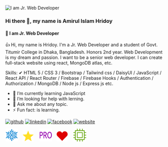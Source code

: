 ![I am Jr. Web Developer](https://media-exp1.licdn.com/dms/image/C4E16AQF2a7tz_zHqWQ/profile-displaybackgroundimage-shrink_350_1400/0/1654671224365?e=1661990400&v=beta&t=Xakxj9xe_q-jNK3_IiWuH0_vmNkXlnCNr27CEfrVsI8)
### Hi there 👋, my name is Amirul Islam Hridoy
#### 🤨 I am Jr. Web Developer

👍 Hi, my name is Hridoy. I'm a Jr. Web Developer and a student of Govt. Titumir College in Dhaka, Bangladesh. Honors 2nd year. Web Development is my dream and passion. I want to be a senior web developer. I can create full-stack website using react, MongoDB atlas, etc.

Skills: ✔ HTML 5 / CSS 3 / Bootstrap / Tailwind css / DaisyUI / JavaScript / React API / React Router / Firebase / Firebase Hooks / Authentication / Authorization / MongoDB / Node js / Express js etc.

- 🌱 I’m currently learning JavaScript 
- 🤔 I’m looking for help with lerning. 
- 💬 Ask me about any topic. 
- ⚡ Fun fact: is learning. 


[<img src='https://cdn.jsdelivr.net/npm/simple-icons@3.0.1/icons/github.svg' alt='github' height='40'>](https://github.com/https://github.com/amirulislamhridoy)  [<img src='https://cdn.jsdelivr.net/npm/simple-icons@3.0.1/icons/linkedin.svg' alt='linkedin' height='40'>](https://www.linkedin.com/in/https://www.linkedin.com/in/amirul-islam-hridoy//)  [<img src='https://cdn.jsdelivr.net/npm/simple-icons@3.0.1/icons/facebook.svg' alt='facebook' height='40'>](https://www.facebook.com/https://www.facebook.com/hridoyhussain786/)  [<img src='https://cdn.jsdelivr.net/npm/simple-icons@3.0.1/icons/icloud.svg' alt='website' height='40'>](https://gleaming-madeleine-230e9a.netlify.app/)  

<a href='https://archiveprogram.github.com/'><img src='https://raw.githubusercontent.com/acervenky/animated-github-badges/master/assets/acbadge.gif' width='40' height='40'></a> <a href='https://stars.github.com/'><img src='https://raw.githubusercontent.com/acervenky/animated-github-badges/master/assets/starbadge.gif' width='35' height='35'></a>  <a href='https://github.com/pricing'><img src='https://raw.githubusercontent.com/acervenky/animated-github-badges/master/assets/pro.gif' width='40' height='40'></a> <a href='https://docs.github.com/en/github/supporting-the-open-source-community-with-github-sponsors'><img src='https://raw.githubusercontent.com/acervenky/animated-github-badges/master/assets/sponsorbadge.gif' width='35' height='35'></a>  <a href='https://docs.github.com/en/developers'><img src='https://raw.githubusercontent.com/acervenky/animated-github-badges/master/assets/devbadge.gif' width='40' height='40'></a> 

